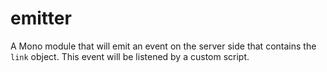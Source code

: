 emitter
=======

A Mono module that will emit an event on the server side that contains the `link` object. This event will be listened by a custom script.
